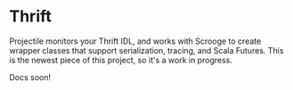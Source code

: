 # Thrift

Projectile monitors your Thrift IDL, and works with Scrooge to create wrapper classes that support serialization, tracing, and Scala Futures.
This is the newest piece of this project, so it's a work in progress. 

Docs soon!
